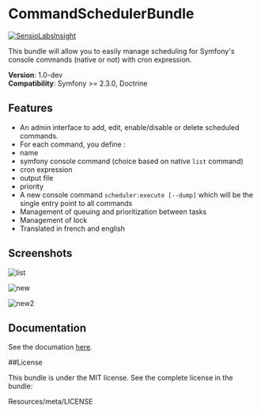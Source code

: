 CommandSchedulerBundle
======================

[![SensioLabsInsight](https://insight.sensiolabs.com/projects/8d984140-0e19-4c4f-8b05-605025eebeb5/big.png)](https://insight.sensiolabs.com/projects/8d984140-0e19-4c4f-8b05-605025eebeb5)

This bundle will allow you to easily manage scheduling for Symfony's console commands (native or not) with cron expression.

**Version**: 1.0-dev  
**Compatibility**: Symfony >= 2.3.0, Doctrine



## Features

- An admin interface to add, edit, enable/disable or delete scheduled commands.
- For each command, you define : 
 - name
 - symfony console command (choice based on native `list` command)
 - cron expression
 - output file 
 - priority
- A new console command `scheduler:execute [--dump]` which will be the single entry point to all commands
- Management of queuing and prioritization between tasks 
- Management of lock
- Translated in french and english

## Screenshots
![list](https://raw.githubusercontent.com/J-Mose/CommandSchedulerBundle/master/Resources/doc/images/scheduled-list.png)

![new](https://raw.githubusercontent.com/J-Mose/CommandSchedulerBundle/master/Resources/doc/images/new-schedule.png)

![new2](https://raw.githubusercontent.com/J-Mose/CommandSchedulerBundle/master/Resources/doc/images/command-list.png)

## Documentation

See the documation [here](https://github.com/J-Mose/CommandSchedulerBundle/blob/master/Resources/doc/index.md).


##License

This bundle is under the MIT license. See the complete license in the bundle:

Resources/meta/LICENSE

